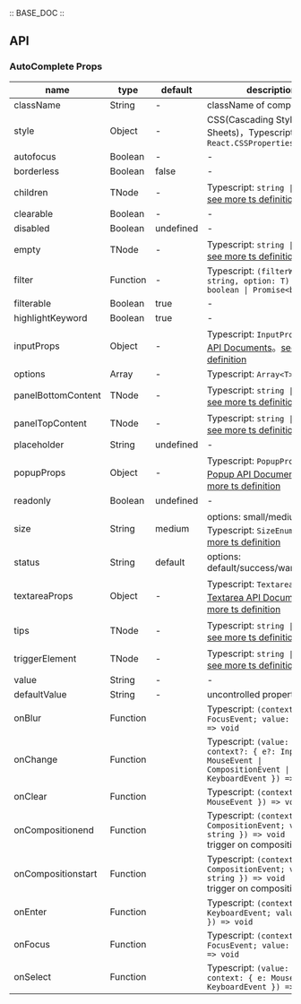 :: BASE_DOC ::

## API

### AutoComplete Props

name | type | default | description | required
-- | -- | -- | -- | --
className | String | - | className of component | N
style | Object | - | CSS(Cascading Style Sheets)，Typescript: `React.CSSProperties` | N
autofocus | Boolean | - | \- | N
borderless | Boolean | false | \- | N
children | TNode | - | Typescript: `string \| TNode`。[see more ts definition](https://github.com/Tencent/tdesign-react/blob/develop/packages/components/common.ts) | N
clearable | Boolean | - | \- | N
disabled | Boolean | undefined | \- | N
empty | TNode | - | Typescript: `string \| TNode`。[see more ts definition](https://github.com/Tencent/tdesign-react/blob/develop/packages/components/common.ts) | N
filter | Function | - | Typescript: `(filterWords: string, option: T) => boolean \| Promise<boolean>` | N
filterable | Boolean | true | \- | N
highlightKeyword | Boolean | true | \- | N
inputProps | Object | - | Typescript: `InputProps`，[Input API Documents](./input?tab=api)。[see more ts definition](https://github.com/Tencent/tdesign-react/blob/develop/packages/components/auto-complete/type.ts) | N
options | Array | - | Typescript: `Array<T>` | N
panelBottomContent | TNode | - | Typescript: `string \| TNode`。[see more ts definition](https://github.com/Tencent/tdesign-react/blob/develop/packages/components/common.ts) | N
panelTopContent | TNode | - | Typescript: `string \| TNode`。[see more ts definition](https://github.com/Tencent/tdesign-react/blob/develop/packages/components/common.ts) | N
placeholder | String | undefined | \- | N
popupProps | Object | - | Typescript: `PopupProps`，[Popup API Documents](./popup?tab=api)。[see more ts definition](https://github.com/Tencent/tdesign-react/blob/develop/packages/components/auto-complete/type.ts) | N
readonly | Boolean | undefined | \- | N
size | String | medium | options: small/medium/large。Typescript: `SizeEnum`。[see more ts definition](https://github.com/Tencent/tdesign-react/blob/develop/packages/components/common.ts) | N
status | String | default | options: default/success/warning/error | N
textareaProps | Object | - | Typescript: `TextareaProps`，[Textarea API Documents](./textarea?tab=api)。[see more ts definition](https://github.com/Tencent/tdesign-react/blob/develop/packages/components/auto-complete/type.ts) | N
tips | TNode | - | Typescript: `string \| TNode`。[see more ts definition](https://github.com/Tencent/tdesign-react/blob/develop/packages/components/common.ts) | N
triggerElement | TNode | - | Typescript: `string \| TNode`。[see more ts definition](https://github.com/Tencent/tdesign-react/blob/develop/packages/components/common.ts) | N
value | String | - | \- | N
defaultValue | String | - | uncontrolled property | N
onBlur | Function |  | Typescript: `(context: { e: FocusEvent; value: string }) => void`<br/> | N
onChange | Function |  | Typescript: `(value: string, context?: { e?: InputEvent \| MouseEvent \| CompositionEvent \| KeyboardEvent }) => void`<br/> | N
onClear | Function |  | Typescript: `(context: { e: MouseEvent }) => void`<br/> | N
onCompositionend | Function |  | Typescript: `(context: { e: CompositionEvent; value: string }) => void`<br/>trigger on compositionend | N
onCompositionstart | Function |  | Typescript: `(context: { e: CompositionEvent; value: string }) => void`<br/>trigger on compositionstart | N
onEnter | Function |  | Typescript: `(context: { e: KeyboardEvent; value: string }) => void`<br/> | N
onFocus | Function |  | Typescript: `(context: { e: FocusEvent; value: string }) => void`<br/> | N
onSelect | Function |  | Typescript: `(value: string, context: { e: MouseEvent \| KeyboardEvent }) => void`<br/> | N
